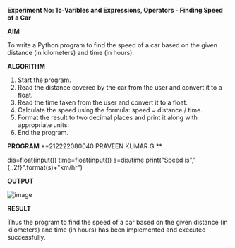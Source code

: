 **Experiment No: 1c-Varibles and Expressions, Operators - Finding Speed of a Car**

**AIM**

To write a Python program to find the speed of a car based on the given distance (in kilometers) and time (in hours).

**ALGORITHM**

1. Start the program.
2. Read the distance covered by the car from the user and convert it to a float.
3. Read the time taken from the user and convert it to a float.
4. Calculate the speed using the formula: speed = distance / time.
5. Format the result to two decimal places and print it along with appropriate units.
6. End the program.

**PROGRAM**
**212222080040
PRAVEEN KUMAR G
**

dis=float(input())
time=float(input())
s=dis/time
print("Speed is","{:.2f}".format(s)+"km/hr")


**OUTPUT**

![image](https://github.com/user-attachments/assets/02d744d1-e9bb-458a-bced-bd80b710a7a1)



**RESULT**

Thus the program to find the speed of a car based on the given distance (in kilometers) and time (in hours) has been implemented and executed successfully.
